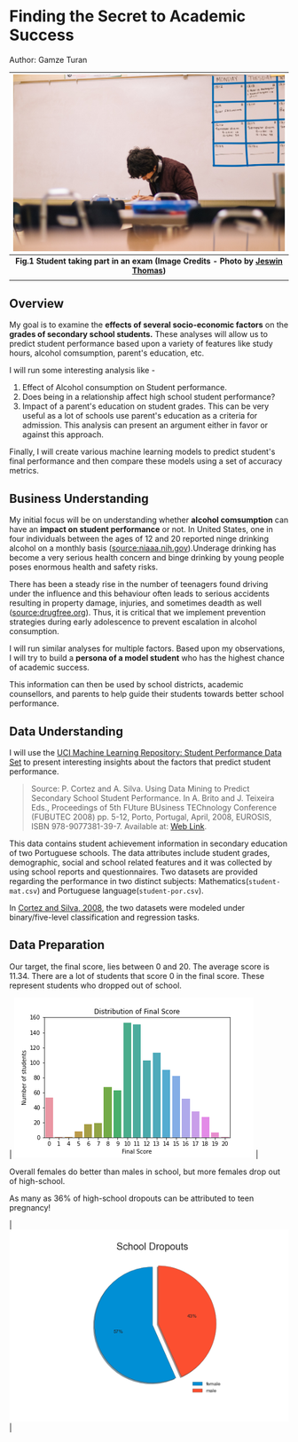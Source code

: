 # Finding the Secret to Academic Success

Author: Gamze Turan

| ![space-1.jpg](images/image_1.jpg) |
|:--:|
| <b>Fig.1 Student taking part in an exam (Image Credits -  Photo by <a href="https://unsplash.com/@jeswinthomas?utm_source=unsplash&utm_medium=referral&utm_content=creditCopyText">Jeswin Thomas</a>)
  </b>|
  
  
## Overview

My goal is to examine the **effects of several socio-economic factors** on the **grades of secondary school students.** These analyses will allow us to predict student performance based upon a variety of features like study hours, alcohol comsumption, parent's education, etc.

I will run some interesting analysis like -

  1. Effect of Alcohol consumption on Student performance.
  2. Does being in a relationship affect high school student performance?
  3. Impact of a parent's education on student grades. This can be very useful as a lot of schools use parent's education as a criteria for admission. This analysis can present an argument either in favor or against this approach.
  
Finally, I will create various machine learning models to predict student's final performance and then compare these models using a set of accuracy metrics.

## Business Understanding 

My initial focus will be on understanding whether **alcohol comsumption** can have an **impact on student performance** or not. In United States, one in four individuals between the ages of 12 and 20 reported ninge drinking alcohol on a monthly basis ([source:niaaa.nih.gov](https://www.niaaa.nih.gov/publications/brochures-and-fact-sheets/underage-drinking)).Underage drinking has become a very serious health concern and binge drinking by young people poses enormous health and safety risks.

There has been a steady rise in the number of teenagers found driving under the influence and this behaviour often leads to serious accidents resulting in property damage, injuries, and sometimes deadth as well ([source:drugfree.org](https://drugfree.org/drug-and-alcohol-news/23-of-teenssurveyed-admit-to-driving-under-influence-of-alcohol-or-drugs/)). Thus, it is critical that we implement prevention strategies during early adolescence to prevent escalation in alcohol consumption.

I will run similar analyses for multiple factors. Based upon my observations, I will try to build a **persona of a model student** who has the highest chance of academic success.

This information can then be used by school districts, academic counsellors, and parents to help guide their students towards better school performance.

## Data Understanding 

I will use the [UCI Machine Learning Repository: Student Performance Data Set](http://archive.ics.uci.edu/ml/datasets/Student+Performance) to present interesting insights about the factors that predict student performance.

> Source:
  P. Cortez and A. Silva. Using Data Mining to Predict Secondary School Student Performance. In
  A. Brito and J. Teixeira Eds., Proceedings of 5th FUture BUsiness TEChnology Conference
  (FUBUTEC 2008) pp. 5-12, Porto, Portugal, April, 2008, EUROSIS, ISBN 978-9077381-39-7.
  Available at: [Web Link](www3.dsi.uminho.pt/pcortez/student.pdf).
  
This data contains student achievement information in secondary education of two Portuguese schools. The data attributes include student grades, demographic, social and school related features and it was collected by using school reports and questionnaires. Two datasets are provided regarding the performance in two distinct subjects: Mathematics(`student-mat.csv`) and Portuguese language(`student-por.csv`).

In [Cortez and Silva, 2008](www3.dsi.uminho.pt/pcortez/student.pdf), the two datasets were modeled under binary/five-level classification and regression tasks.

## Data Preparation

Our target, the final score,  lies between 0 and 20. The average score is 11.34.
There are a lot of students that score 0 in the final score. These represent students who dropped out of school.

| ![final_score_distribution%20.png](images/final_score_distribution%20.png) |

Overall females do better than males in school, but more females drop out of high-school.

As many as 36% of high-school dropouts can be attributed to teen pregnancy!

| ![school_dropouts.png](images/school_dropouts.png) |

